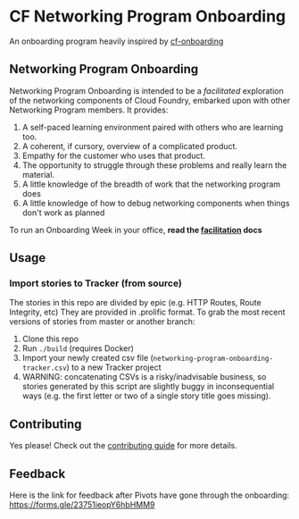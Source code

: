 # CF Networking Program Onboarding
An onboarding program heavily inspired by [cf-onboarding](https://github.com/pivotal/cf-onboarding)

## Networking Program Onboarding 
Networking Program Onboarding is intended to be a _facilitated_ exploration of the networking components of Cloud Foundry, embarked upon with other Networking Program members. It provides:

1. A self-paced learning environment paired with others who are learning too.
1. A coherent, if cursory, overview of a complicated product.
1. Empathy for the customer who uses that product.
1. The opportunity to struggle through these problems and really learn the material.
1. A little knowledge of the breadth of work that the networking program does
1. A little knowledge of how to debug networking components when things don't work as planned

To run an Onboarding Week in your office, **read the [facilitation](FACILITATING.md) docs** 

## Usage
### Import stories to Tracker (from source)
The stories in this repo are divided by epic (e.g. HTTP Routes, Route Integrity, etc) They are provided in .prolific format. To grab the most recent versions of stories from master or another branch:

1. Clone this repo
1. Run `./build` (requires Docker)
1. Import your newly created csv file (`networking-program-onboarding-tracker.csv`) to a new Tracker project
1. WARNING: concatenating CSVs is a risky/inadvisable business, so stories generated by this script are slightly buggy in inconsequential ways (e.g. the first letter or two of a single story title goes missing).

## Contributing
Yes please! Check out the [contributing guide](./CONTRIBUTING.md) for more details.

## Feedback

Here is the link for feedback after Pivots have gone through the onboarding: https://forms.gle/23751ieopY6hbHMM9
